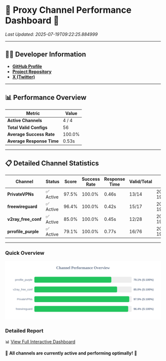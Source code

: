 # 🌟 Proxy Channel Performance Dashboard 🌟

_Last Updated: 2025-07-19T09:22:25.884999_

---

## 👩‍💻 Developer Information

- **[GitHub Profile](https://github.com/4n0nymou3)**  
- **[Project Repository](https://github.com/4n0nymou3/multi-proxy-config-fetcher)**  
- **[X (Twitter)](https://x.com/4n0nymou3)**  

---

## 📊 Performance Overview

| Metric                | Value       |
|-----------------------|-------------|
| **Active Channels**   | 4 / 4       |
| **Total Valid Configs** | 56          |
| **Average Success Rate** | 100.0%      |
| **Average Response Time** | 0.53s       |

---

## 📋 Detailed Channel Statistics

| Channel          | Status     | Score  | Success Rate | Response Time | Valid/Total | Last Success               |
|------------------|------------|--------|--------------|---------------|-------------|----------------------------|
| **PrivateVPNs**  | ✅ Active  | 97.5%  | 100.0% | 0.46s         | 13/14       | 2025-07-19T09:22:25.433529 |
| **freewireguard**  | ✅ Active  | 96.4%  | 100.0% | 0.42s         | 15/17       | 2025-07-19T09:22:25.883389 |
| **v2ray_free_conf**  | ✅ Active  | 85.0%  | 100.0% | 0.45s         | 12/28       | 2025-07-19T09:22:24.924808 |
| **prrofile_purple**  | ✅ Active  | 79.1%  | 100.0% | 0.77s         | 16/76       | 2025-07-19T09:22:24.435684 |

---

### Quick Overview
<div align="center">
  <a href="https://raw.githubusercontent.com/nullluser/NullRepo/refs/heads/main/assets/channel_stats_chart.svg">
    <img src="https://raw.githubusercontent.com/nullluser/NullRepo/refs/heads/main/assets/channel_stats_chart.svg" alt="Source Performance Statistics" width="800">
  </a>
</div>

### Detailed Report
📊 [View Full Interactive Dashboard](https://htmlpreview.github.io/?https://github.com/nullluser/NullRepo/blob/main/assets/performance_report.html)

🎉 **All channels are currently active and performing optimally!** 🎉
